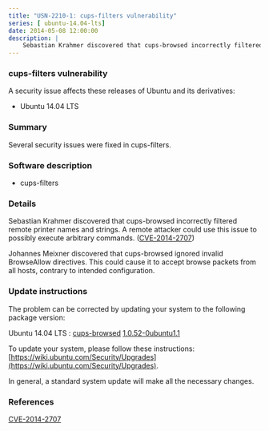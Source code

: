 ```yaml
---
title: "USN-2210-1: cups-filters vulnerability"
series: [ ubuntu-14.04-lts]
date: 2014-05-08 12:00:00
description: |
    Sebastian Krahmer discovered that cups-browsed incorrectly filtered remote printer names and strings. A remote attacker could use this issue to possibly execute arbitrary commands. ([CVE-2014-2707](http://people.ubuntu.com/~ubuntu-security/cve/CVE-2014-2707))
--- 
```

 
 


### cups-filters vulnerability

A security issue affects these releases of Ubuntu and its derivatives:

* Ubuntu 14.04 LTS

### Summary

Several security issues were fixed in cups-filters. 

### Software description

* cups-filters 

### Details

Sebastian Krahmer discovered that cups-browsed incorrectly filtered remote printer names and strings. A remote attacker could use this issue to possibly execute arbitrary commands. ([CVE-2014-2707](http://people.ubuntu.com/~ubuntu-security/cve/CVE-2014-2707))

Johannes Meixner discovered that cups-browsed ignored invalid BrowseAllow directives. This could cause it to accept browse packets from all hosts, contrary to intended configuration. 

### Update instructions

The problem can be corrected by updating your system to the following package version:

Ubuntu 14.04 LTS
 : [cups-browsed](https://launchpad.net/ubuntu/+source/cups-filters) <span> [1.0.52-0ubuntu1.1](https://launchpad.net/ubuntu/+source/cups-filters/1.0.52-0ubuntu1.1) </span> 

To update your system, please follow these instructions: [https://wiki.ubuntu.com/Security/Upgrades](https://wiki.ubuntu.com/Security/Upgrades).

In general, a standard system update will make all the necessary changes. 

### References

 
 [CVE-2014-2707](http://people.ubuntu.com/~ubuntu-security/cve/CVE-2014-2707)
 

